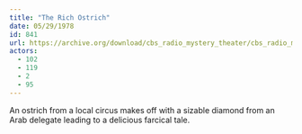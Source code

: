 ```yaml
---
title: "The Rich Ostrich"
date: 05/29/1978
id: 841
url: https://archive.org/download/cbs_radio_mystery_theater/cbs_radio_mystery_theater-0801-0850.zip/cbs_radio_mystery_theater-0801-0850%2Fcbsrmt_0841_the_rich_ostrich.mp3
actors:
  - 102
  - 119
  - 2
  - 95
---
```

An ostrich from a local circus makes off with a sizable diamond from an Arab delegate leading to a delicious farcical tale.
